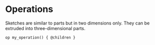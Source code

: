 # Operations

Sketches are similar to parts but in two dimensions only.
They can be extruded into three-dimensional parts.

```µcad,op_basic
op my_operation() { @children }
```
